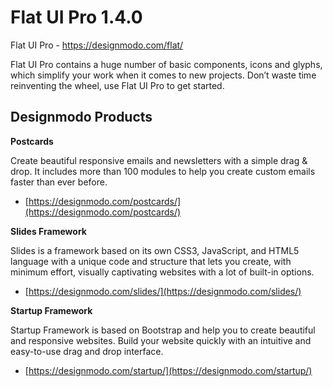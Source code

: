 Flat UI Pro 1.4.0
=======

Flat UI Pro - https://designmodo.com/flat/

Flat UI Pro contains a huge number of basic components, icons and glyphs, which simplify your work when it comes to new projects. Don’t waste time reinventing the wheel, use Flat UI Pro to get started.


## Designmodo Products

**Postcards**

Create beautiful responsive emails and newsletters with a simple drag & drop. It includes more than 100 modules to
help you create custom emails faster than ever before.

+ [https://designmodo.com/postcards/](https://designmodo.com/postcards/)

**Slides Framework**

Slides is a framework based on its own CSS3, JavaScript, and HTML5 language with a unique code and structure that lets you create, with minimum effort, visually captivating websites with a lot of built-in options.

+ [https://designmodo.com/slides/](https://designmodo.com/slides/)

**Startup Framework**

Startup Framework is based on Bootstrap and help you to create beautiful and responsive websites. Build your website quickly with an intuitive and easy-to-use drag and drop interface.

+ [https://designmodo.com/startup/](https://designmodo.com/startup/)
